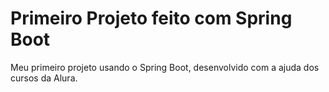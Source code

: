 # Primeiro Projeto feito com Spring Boot
Meu primeiro projeto usando o Spring Boot, desenvolvido com a ajuda dos cursos da Alura.

